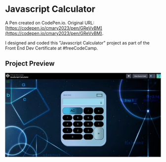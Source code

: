 # Javascript Calculator

A Pen created on CodePen.io. Original URL: [https://codepen.io/cmary2023/pen/GReVvBM](https://codepen.io/cmary2023/pen/GReVvBM).

I designed and coded this "Javascript Calculator" project as part of the Front End Dev Certificate at #freeCodeCamp. 
## Project Preview
![image](https://github.com/cmary2023/fcc-calculator/blob/main/preview.png)



